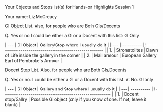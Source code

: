 Your Objects and Stops list(s) for
Hands-on Highlights Session 1

Your name: Liz McCready

GI Object List. Also, for people who are Both GIs/Docents

Q. Yes or no I could be either a GI or a Docent with this list: GI Only

| --- | GI Object     | Gallery/Stop where I usually do it |
| --- | ---------- | !------------------------------------------------------- |
| 1. | Stromatolites    | Dawn of Life  inside the gallery in the corner      |
| 2. | Mail armour   | European Gallery  Earl of Pembroke's Armour       |

Docent Stop List. Also, for people who are Both GIs/Docents

Q: Yes or no. I could be either a GI or a Docent with this list. A: No. GI only

| --- | GI Object     | Gallery and Stop where I usually do it |
|  ---   | ---------- | !------------------------------------------------------- |
| 1.  | Docent stop/Gallry | Possible GI object (only if you know of one. If not, leave it blank) |


